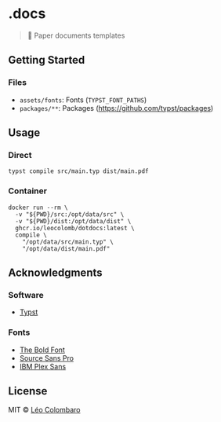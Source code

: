 # .docs

> 📄 Paper documents templates

## Getting Started

### Files

* `assets/fonts`: Fonts (`TYPST_FONT_PATHS`)
* `packages/**`: Packages (https://github.com/typst/packages)

## Usage

### Direct

```console
typst compile src/main.typ dist/main.pdf
```

### Container

```console
docker run --rm \
  -v "${PWD}/src:/opt/data/src" \
  -v "${PWD}/dist:/opt/data/dist" \
  ghcr.io/leocolomb/dotdocs:latest \
  compile \
    "/opt/data/src/main.typ" \
    "/opt/data/dist/main.pdf"
```

## Acknowledgments

### Software

* [Typst](https://typst.app/)

### Fonts

* [The Bold Font](https://www.dafont.com/the-bold-font.font)
* [Source Sans Pro](https://adobe-fonts.github.io/source-sans/)
* [IBM Plex Sans](https://www.ibm.com/plex/)

## License

MIT © [Léo Colombaro](https://colombaro.fr)

